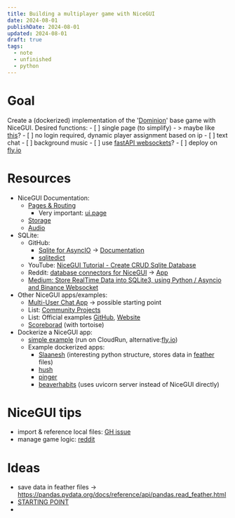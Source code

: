```yaml
---
title: Building a multiplayer game with NiceGUI
date: 2024-08-01
publishDate: 2024-08-01
updated: 2024-08-01
draft: true
tags:
  - note
  - unfinished
  - python
---
```

 
# Goal

Create a (dockerized) implementation of the '[Dominion](https://cdn.1j1ju.com/medias/59/e6/c2-dominion-rulebook.pdf)' base game with NiceGUI.
Desired functions:
	- [ ] single page (to simplify) - > maybe like [this](https://github.com/zauberzeug/nicegui/tree/main/examples/single_page_app)?
	- [ ] no login required, dynamic player assignment based on ip
	- [ ] text chat
	- [ ] background music
	- [ ] use [fastAPI websockets](https://fastapi.tiangolo.com/advanced/websockets/)?
	- [ ] deploy on [fly.io](https://github.com/zauberzeug/nicegui/wiki/fly.io-Deployment)

# Resources

- NiceGUI Documentation: 
	- [Pages & Routing](https://nicegui.io/documentation/section_pages_routing)
		- Very important: [ui.page](https://nicegui.io/documentation/page#page)
	- [Storage](https://nicegui.io/documentation/storage)
	- [Audio](https://nicegui.io/documentation/audio)
- SQLite: 
	- GitHub: 
		- [Sqlite for AsyncIO](https://github.com/omnilib/aiosqlite) -> [Documentation](https://aiosqlite.omnilib.dev/en/stable/)
		- [sqlitedict](https://github.com/piskvorky/sqlitedict)
	- YouTube: [NiceGUI Tutorial - Create CRUD Sqlite Database](https://www.youtube.com/watch?v=n2Z0pflkZQU)
	- Reddit: [database connectors for NiceGUI](https://www.reddit.com/r/nicegui/comments/11roz3a/database_connectors_for_nicegui/) -> [App](https://github.com/LucasCarman/ShoppingList/blob/main/main.py)
	- [Medium: Store RealTime Data into SQLite3, using Python / Asyncio and Binance Websocket](https://medium.com/@euricopaes/store-realtime-data-into-sqlite3-using-python-asyncio-and-binance-websocket-c2ea8d3f11f8)
- Other NiceGUI apps/examples:
	- [Multi-User Chat App](https://gist.github.com/rodja/2e891556a1a2c2af4ee542e03003ea1a) -> possible starting point
	- List: [Community Projects](https://github.com/zauberzeug/nicegui/wiki#community-projects)
	- List: Official examples [GitHub](https://github.com/zauberzeug/nicegui/tree/main/examples), [Website](https://nicegui.io/#examples)
	- [Scoreborad](https://github.com/bdaene/Scoreboard) (with tortoise)
- Dockerize a NiceGUI app:
	- [simple example](https://github.com/zauberzeug/nicegui/wiki/Cloud-Run-Deployment#step-2-dockerize-app) (run on CloudRun, alternative:[fly.io](https://github.com/zauberzeug/nicegui/wiki/fly.io-Deployment))
	- Example dockerized apps:
		- [Slaanesh](https://github.com/h-quer/Slaanesh/blob/main/Dockerfile) (interesting python structure, stores data in [feather](https://arrow.apache.org/docs/python/feather.html) files)
		- [hush](https://github.com/natankeddem/hush/blob/main/Dockerfile)
		- [pinger](https://github.com/dyipon/pinger/blob/main/Dockerfile)
		- [beaverhabits](https://github.com/daya0576/beaverhabits/blob/main/Dockerfile) (uses uvicorn server instead of NiceGUI directly)

# NiceGUI tips
- import & reference local files: [GH issue](https://github.com/zauberzeug/nicegui/issues/869#issuecomment-1529608750)
- manage game logic: [reddit](https://www.reddit.com/r/nicegui/comments/1cu56j4/state_management/)

# Ideas 

- save data in feather files -> https://pandas.pydata.org/docs/reference/api/pandas.read_feather.html
- [STARTING POINT](https://www.reddit.com/r/nicegui/comments/1cu56j4/comment/l4hvww3/?utm_source=share&utm_medium=web3x&utm_name=web3xcss&utm_term=1&utm_content=share_button)
- 
